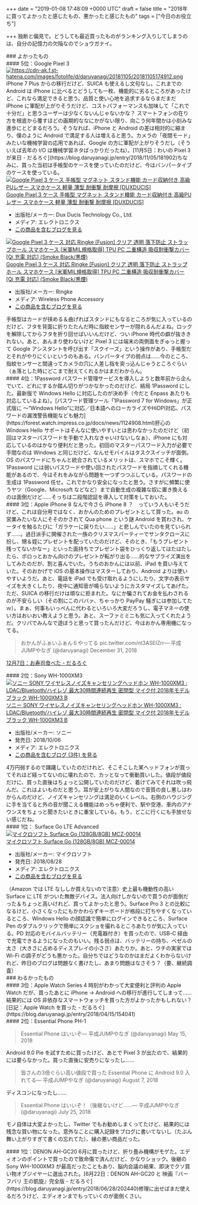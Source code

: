 
+++
date = "2019-01-08 17:48:09 +0000 UTC"
draft = false
title = "2018年に買ってよかったと感じたもの、悪かったと感じたもの"
tags = ["今日のお役立ち"]

+++
独断と偏見で。どうしても最近買ったものがランキング入りしてしまうのは、自分の記憶力の欠陥なのでショウガナイ。

<div class="section">
    ### よかったもの
    
<div class="section">
    #### 5位：Google Pixel 3
    <a href="https://cdn-ak.f.st-hatena.com/images/fotolife/d/daruyanagi/20181105/20181105174912.png" class="http-image" target="_blank"><img src="https://cdn-ak.f.st-hatena.com/images/fotolife/d/daruyanagi/20181105/20181105174912.png" class="http-image" alt="https://cdn-ak.f.st-hatena.com/images/fotolife/d/daruyanagi/20181105/20181105174912.png"/></a>iPhone 7 Plus からの移行だけど、SUICA も使えるし文句なし。これまでの Android は iPhone に比べるとどうしても一枚、機能的に劣るところがあったけど、これなら満足できると思う。品質と使い心地を追求するならまだまだ iPhone に軍配が上がりそうだけど、コストパフォーマンスも加味して「これで十分だ」と思うユーザーは少なくないんじゃないかな？ スマートフォンの在り方を根底から覆すほどの画期的ななにかがない限り、向こう何年間かは小刻みな進歩にとどまるだろう。そうなれば、iPhone と Android の差は相対的に縮まり、僕のように Android で満足する人は増えると思う。カメラの「夜間モード」みたいな機械学習の応用であれば、Google の方に軍配が上がりそうだし（そういえば去年の I/O は機械学習ネタばっかりだったね）。[11月5日：わいの Pixel 3 が来日 - だるろぐ](https://blog.daruyanagi.jp/entry/2018/11/05/181902)ちなみに、買った当初は手帳型のケースを使っていたのだけど、今はバンパータイプのケースを使っている。<div class="hatena-asin-detail"><a href="http://www.amazon.co.jp/exec/obidos/ASIN/B07H82V8PR/bestylesnet-22/"><img src="https://images-fe.ssl-images-amazon.com/images/I/41nVLlemfyL._SL160_.jpg" class="hatena-asin-detail-image" alt="Google Pixel 3 ケース 手帳型 マグネット スタンド機能 カード収納付き 高級PUレザー スマホケース 軽量 薄型 耐衝撃 耐摩擦 [DUXDUCIS]" title="Google Pixel 3 ケース 手帳型 マグネット スタンド機能 カード収納付き 高級PUレザー スマホケース 軽量 薄型 耐衝撃 耐摩擦 [DUXDUCIS]"/></a><div class="hatena-asin-detail-info"><a href="http://www.amazon.co.jp/exec/obidos/ASIN/B07H82V8PR/bestylesnet-22/">Google Pixel 3 ケース 手帳型 マグネット スタンド機能 カード収納付き 高級PUレザー スマホケース 軽量 薄型 耐衝撃 耐摩擦 [DUXDUCIS]</a><ul><li><span class="hatena-asin-detail-label">出版社/メーカー:</span> Dux Ducis Technology Co., Ltd.</li><li><span class="hatena-asin-detail-label">メディア:</span> エレクトロニクス</li><li><a href="http://d.hatena.ne.jp/asin/B07H82V8PR/bestylesnet-22" target="_blank">この商品を含むブログを見る</a></li></ul></div><div class="hatena-asin-detail-foot"></div></div><div class="hatena-asin-detail"><a href="http://www.amazon.co.jp/exec/obidos/ASIN/B07HFWG2K9/bestylesnet-22/"><img src="https://images-fe.ssl-images-amazon.com/images/I/418ujkMoB5L._SL160_.jpg" class="hatena-asin-detail-image" alt="Google Pixel 3 ケース 対応 Ringke [Fusion] クリア 透明 落下防止 ストラップホール スマホケース [米軍MIL規格取得] TPU PC 二重構造 吸収耐衝撃カバー [Qi 充電 対応] (Smoke Black/黒煙)" title="Google Pixel 3 ケース 対応 Ringke [Fusion] クリア 透明 落下防止 ストラップホール スマホケース [米軍MIL規格取得] TPU PC 二重構造 吸収耐衝撃カバー [Qi 充電 対応] (Smoke Black/黒煙)"/></a><div class="hatena-asin-detail-info"><a href="http://www.amazon.co.jp/exec/obidos/ASIN/B07HFWG2K9/bestylesnet-22/">Google Pixel 3 ケース 対応 Ringke [Fusion] クリア 透明 落下防止 ストラップホール スマホケース [米軍MIL規格取得] TPU PC 二重構造 吸収耐衝撃カバー [Qi 充電 対応] (Smoke Black/黒煙)</a><ul><li><span class="hatena-asin-detail-label">出版社/メーカー:</span> Ringke</li><li><span class="hatena-asin-detail-label">メディア:</span> Wireless Phone Accessory</li><li><a href="http://d.hatena.ne.jp/asin/B07HFWG2K9/bestylesnet-22" target="_blank">この商品を含むブログを見る</a></li></ul></div><div class="hatena-asin-detail-foot"></div></div>手帳型はカードが挟める＆曲げればスタンドにもなるところが気に入っているのだけど、フタを背面に折りたたんだ時に指紋センサーが隠れるんだよね。ロックを解除してからフタを折り回せばいいんだけど、つい iPhone 時代の癖が抜ききれない。あと、あんまり使わないけど Pixel 3 には端末の両側面をぎゅっと握って Google アシスタントを呼び出す「スクイーズ」という操作があり、手帳型だとそれがやりにくいというのもある。バンパータイプの弱点は……今のところ、指紋センサーと間違ってカメラの穴に人差し指を突っ込んじゃうところぐらい（ぁ落とした時にどこまで耐えてくれるかはまだわからん。

</div>
<div class="section">
    #### 4位：1Password
    パスワード管理サービスを導入しようと数年前から企んでいて、どれにするか踏ん切りがつかなかったのだけど、結局 1Password にした。最新版で Windows Hello に対応したのが決め手（今だと Enpass あたりも対応しているよね）。[パスワード管理ツール「1Password 7 for Windows」が正式版に ～“Windows Hello”に対応／日本語へのローカライズやHiDPI対応、パスワードの漏洩警告機能なども魅力](https://forest.watch.impress.co.jp/docs/news/1124908.html)肝心の Windows Hello サポートはそんなに使いやすいとは思わなかったのだけど（初回はマスターパスワードを手動で入れなきゃいけないしなぁ）、iPhone にも対応しているのはかなり便利だと思った。初回のマスターパスワード入力が必要で手間なのは Windows と同じだけど、なんせモバイルはタスクスイッチが面倒。OS のパスワードにちゃんと統合されているメリットは、スマホでこそ輝く。1Password には弱いパスワードや使い回されたパスワードを指摘してくれる機能があるので、今はそれをみながら問題を一つずつつぶしている。パスワードの生成は 1Password 任せ。これでかなり安全になったと思う。さすがに頻繁に使うヤツ（Google、Microsoft などなど）まで自動生成の複雑な奴に置き換えるのは面倒だけど……そっちは二段階認証を導入して対策をしておいた。

</div>
<div class="section">
    #### 3位：Apple iPhone 8
    なんで今さら iPhone 8 ？　っていう人もいそうだけど、これは自分用ではなく、おかんのためのプレゼントとして買った。au の営業みたいな人にそそのかされて Qua phone という謎 Android を買わされ、ケータイを触るたびに「ガラケーに戻りたい……」と悲しんでいたのを見ていられず……。過日派手に開催された一族のクリスマスパーティーでサンタクロースに扮し、甥＆姪にプレゼントを配っていたのだけど、そのとき、「もうプレゼント残ってないかなー」といった面持ちでプレゼント袋をひっくり返してはたはたしたら、ポロっとおかん向けのプレゼントが転がり出る……的なサプライズ演出をしてみたのだが、割と喜んでいた。うちのおかんには以前、iPad を買い与えていた。そのおかげで iOS の基本操作はマスターしており、Android よりは使いやすいようだ。あと、電話を iPad でも受け取れるようにしたり、文字の表示サイズを大きくしたり、夜中に通知音が鳴らないようにカスタマイズしてあげた。ただ、SUICA の移行だけは頑なに拒まれた。なにか騙されてお金を払わされるのが不安らしい（その割にこのババァ、ちゃっかり PayPay 騒ぎには参加してたｗ）。まぁ、何事もいっぺんに代わるといろいろ大変だろうし、電子マネーの使い方はおいおい教えようと思う。あと、スーファミミニも気に入ってくれたようだ。クリパでみんなで遊ぼうと思って買ったんだけど、今はおかん専用機になってる。

>おかんがふぁいふぁん６やってる pic.twitter.com/nt3ASElZrr— 平成JUMPやなぎ (@daruyanagi) December 31, 2018<script async="" src="https://platform.twitter.com/widgets.js" charset="utf-8"></script>

[12月7日：お寿司食べた - だるろぐ](https://blog.daruyanagi.jp/entry/2018/12/07/191740)<br/>


</div>
<div class="section">
    #### 2位：Sony WH-1000XM3
    <div class="hatena-asin-detail"><a href="http://www.amazon.co.jp/exec/obidos/ASIN/B07GZ8DZC8/bestylesnet-22/"><img src="https://images-fe.ssl-images-amazon.com/images/I/41%2BfPCmY5VL._SL160_.jpg" class="hatena-asin-detail-image" alt="ソニー SONY ワイヤレスノイズキャンセリングヘッドホン WH-1000XM3 : LDAC/Bluetooth/ハイレゾ 最大30時間連続再生 密閉型 マイク付 2018年モデル ブラック WH-1000XM3 B" title="ソニー SONY ワイヤレスノイズキャンセリングヘッドホン WH-1000XM3 : LDAC/Bluetooth/ハイレゾ 最大30時間連続再生 密閉型 マイク付 2018年モデル ブラック WH-1000XM3 B"/></a><div class="hatena-asin-detail-info"><a href="http://www.amazon.co.jp/exec/obidos/ASIN/B07GZ8DZC8/bestylesnet-22/">ソニー SONY ワイヤレスノイズキャンセリングヘッドホン WH-1000XM3 : LDAC/Bluetooth/ハイレゾ 最大30時間連続再生 密閉型 マイク付 2018年モデル ブラック WH-1000XM3 B</a><ul><li><span class="hatena-asin-detail-label">出版社/メーカー:</span> ソニー</li><li><span class="hatena-asin-detail-label">発売日:</span> 2018/10/06</li><li><span class="hatena-asin-detail-label">メディア:</span> エレクトロニクス</li><li><a href="http://d.hatena.ne.jp/asin/B07GZ8DZC8/bestylesnet-22" target="_blank">この商品を含むブログ (3件) を見る</a></li></ul></div><div class="hatena-asin-detail-foot"></div></div>4万円弱するので躊躇していたのだけれど、そこそこした某ヘッドフォンが買ってそれほど経ってないのに壊れたので、カッとなって衝動買いした。値段が値段だけに、買った直後はちょっと公開していたのだけど、着けてみてそれは吹っ飛んだ。これはよいものだと思う。耳が安上がりな人間なので音質の良し悪しはわからんのだけど、ノイズキャンセリングは満足のいくレベル。右側のハウジングに手を当てると外の音が聞こえる機能はめっちゃ便利で、駅や空港、車内のアナウンスをちょっと聞きたいときに重宝している。もう、どこに行くにも手放せない感じだね。

</div>
<div class="section">
    #### 1位： Surface Go LTE Advanced
    <div class="hatena-asin-detail"><a href="http://www.amazon.co.jp/exec/obidos/ASIN/B07FDQ3JF8/bestylesnet-22/"><img src="https://images-fe.ssl-images-amazon.com/images/I/41gPGVjaBWL._SL160_.jpg" class="hatena-asin-detail-image" alt="マイクロソフト Surface Go (128GB/8GB) MCZ-00014" title="マイクロソフト Surface Go (128GB/8GB) MCZ-00014"/></a><div class="hatena-asin-detail-info"><a href="http://www.amazon.co.jp/exec/obidos/ASIN/B07FDQ3JF8/bestylesnet-22/">マイクロソフト Surface Go (128GB/8GB) MCZ-00014</a><ul><li><span class="hatena-asin-detail-label">出版社/メーカー:</span> マイクロソフト</li><li><span class="hatena-asin-detail-label">発売日:</span> 2018/08/28</li><li><span class="hatena-asin-detail-label">メディア:</span> エレクトロニクス</li><li><a href="http://d.hatena.ne.jp/asin/B07FDQ3JF8/bestylesnet-22" target="_blank">この商品を含むブログを見る</a></li></ul></div><div class="hatena-asin-detail-foot"></div></div>（Amazon では LTE なししか買えないので注意）史上最も機動性の高い Surface に LTE がついた無敵デバイス。法人向けしかないので買うのが面倒だった＆ちょっと高いけれど、買ってよかったと思う。Surface Pro 3 との比較になるけど、小さくなったにもかかわらずキーボードが格段に打ちやすくなっているところ、Windows Hello の顔認識で簡単にログインできるところ、Surface Pen のダブルクリックで簡単にスクショを撮れるところあたりが気に入っている。PD 対応のモバイルバッテリー（充電器付き）を買ったので、USB-C 経由で充電できるようになったのもいい。残る弱点は、バッテリーの持ち、ベゼルの太さ（大きさに占めるディスプレイの小ささ）あたりか。あと、ウチの実家では Wi-Fi の調子がどうも悪かった。自分ちではどうなのかはまだよくわからないけれど、昨日のブログは問題なく書けたし、あまり問題はなさそう？（要、継続調査）

</div>
</div>
<div class="section">
    ### わるかったもの
    
<div class="section">
    #### 3位：Apple Watch Series 4
    時刻がわかって大変便利と評判の Apple Watch だが、買ったあとに iPhone → Android への移行が進行してしまって……結果的には OS 非依存なスマートウォッチを買った方がよかったかもしれない？[日記：Apple Watch を買った - だるろぐ](https://blog.daruyanagi.jp/entry/2018/04/15/154041)<br/>


</div>
<div class="section">
    #### 2位：Essential Phone PH-1
    

>Essential Phone はいいぞ— 平成JUMPやなぎ (@daruyanagi) May 15, 2018<script async="" src="https://platform.twitter.com/widgets.js" charset="utf-8"></script>

Android 9.0 Pie を試すために買ったけど、あとで Pixel 3 が出たので、結果的には要らなかった。買った直後に安売りになったし……

>皆さんの3倍ぐらい高い値段で買った Essential Phone に Android 9.0 入れてる— 平成JUMPやなぎ (@daruyanagi) August 7, 2018<script async="" src="https://platform.twitter.com/widgets.js" charset="utf-8"></script>

ディスコンになったし……

>Essential Phone はいいぞ！（後継ないけど……— 平成JUMPやなぎ (@daruyanagi) July 25, 2018<script async="" src="https://platform.twitter.com/widgets.js" charset="utf-8"></script>

モノ自体は大変よかったし、Twitter でもお勧めしまくってたけど、結果的には残念な買い物になった。意外なことに購入記録をブログに書いてないし（たぶん舞い上がりすぎて書くの忘れてた）、縁の悪い商品だった。

</div>
<div class="section">
    #### 1位：DENON AH-GC20
    6月に買ったけど、折り畳み機構がモゲた。エディオンのポイントで買ったので致命傷で済んだけど、かなりショック。後継の Sony WH-1000XM3 が最高だったこともあり、脳内会議の結果、即決でクソ買い物オブジイヤーに選出された。[6月22日：DENON AH-GC20 と 映画『バーフバリ 王の凱旋』完全版 - だるろぐ](https://blog.daruyanagi.jp/entry/2018/06/28/202440)修理に出せばまだ使えるだろうけど、エディオンまでもっていくのが面倒くさい。

</div>
</div>

